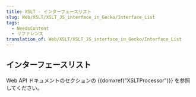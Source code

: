 ```yaml
---
title: XSLT - インターフェースリスト
slug: Web/XSLT/XSLT_JS_interface_in_Gecko/Interface_List
tags:
  - NeedsContent
  - リファレンス
translation_of: Web/XSLT/XSLT_JS_interface_in_Gecko/Interface_List
---
```

## インターフェースリスト

Web API ドキュメントのセクションの {{domxref("XSLTProcessor")}} を参照してください。
